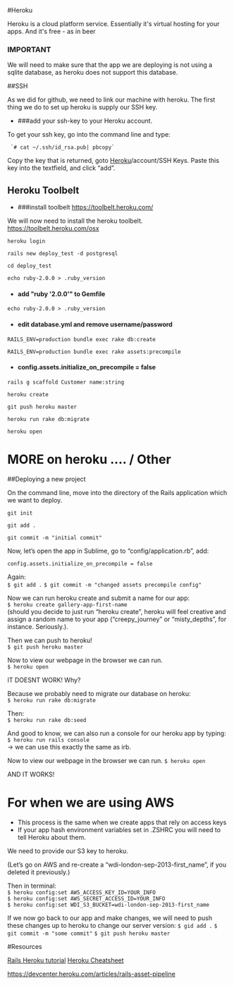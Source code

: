 #Heroku

  Heroku is a cloud platform service. Essentially it's virtual hosting for your apps. And it's free - as in beer



### IMPORTANT ###


We will need to make sure that the app we are deploying is not using a sqlite database, as heroku does not support this database.
  
##SSH

As we did for github, we need to link our machine with heroku. The first thing we do to set up heroku is supply our SSH key. 

  - ###add your ssh-key to your Heroku account.
  
  To get your ssh key, go into the command line and type:

     `# cat ~/.ssh/id_rsa.pub| pbcopy`
    
  Copy the key that is returned, goto [Heroku](https://www.heroku.com/)/account/SSH Keys. Paste this key into the textfield, and click “add”.
  
## Heroku Toolbelt

- ###install toolbelt https://toolbelt.heroku.com/

 
We will now need to install the heroku toolbelt.  
<https://toolbelt.heroku.com/osx> 

`heroku login`  

`rails new deploy_test -d postgresql`  

`cd deploy_test `   

`echo ruby-2.0.0 > .ruby_version`  


    
- #### add "ruby '2.0.0'" to Gemfile

`echo ruby-2.0.0 > .ruby_version`


- #### edit database.yml and remove username/password

`RAILS_ENV=production bundle exec rake db:create`

`RAILS_ENV=production bundle exec rake assets:precompile`

- #### config.assets.initialize_on_precompile = false

`rails g scaffold Customer name:string`  

`heroku create`

`git push heroku master`    

`heroku run rake db:migrate`

`heroku open`

    
   
# MORE on heroku .... / Other   
   
    
##Deploying a new project

On the command line, move into the directory of the Rails application which we want to deploy.

`git init`

`git add .`

`git commit -m "initial commit"`


Now, let’s open the app in Sublime, go to “config/application.rb”, add:

`config.assets.initialize_on_precompile = false`


Again:  
`$ git add .`
`$ git commit -m "changed assets precompile config"`  


Now we can run heroku create and submit a name for our app:  
`$ heroku create gallery-app-first-name`  
(should you decide to just run “heroku create”, heroku will feel creative and assign a random name to your app (“creepy_journey” or “misty_depths”, for instance. Seriously.).


Then we can push to heroku!  
`$ git push heroku master`

Now to view our webpage in the browser we can run.  
`$ heroku open`  

IT DOESNT WORK! Why? 

Because we probably need to migrate our database on heroku:  
`$ heroku run rake db:migrate`

Then:  
`$ heroku run rake db:seed`

And good to know, we can also run a console for our heroku app by typing:   
`$ heroku run rails console `  
→ we can use this exactly the same as irb.

Now to view our webpage in the browser we can run.
`$ heroku open`  
 
AND IT WORKS! 


# For when we are using AWS

- This process is the same when we create apps that rely on access keys
- If your app hash environment variables set in .ZSHRC you will need to tell Heroku about them.

We need to provide our S3 key to heroku. 

(Let’s go on AWS and re-create a “wdi-london-sep-2013-first_name”, if you deleted it previously.)

Then in terminal:  
`$ heroku config:set AWS_ACCESS_KEY_ID=YOUR_INFO`  
`$ heroku config:set AWS_SECRET_ACCESS_ID=YOUR_INFO`  
`$ heroku config:set WDI_S3_BUCKET=wdi-london-sep-2013-first_name`  


If we now go back to our app and make changes, we will need to push these changes up to heroku to change our server version:
`$ gid add .`
`$ git commit -m "some commit"`
`$ git push heroku master`


#Resources

[Rails Heroku tutorial](http://railsapps.github.io/rails-heroku-tutorial.html)
[Heroku Cheatsheet](http://ruten.ca/2012/02/15/heroku-cheatsheet-useful-heroku-commands-reference/)


<https://devcenter.heroku.com/articles/rails-asset-pipeline>
